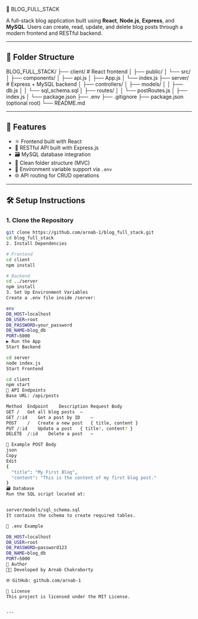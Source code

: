  📝 BLOG_FULL_STACK

A full-stack blog application built using **React**, **Node.js**, **Express**, and **MySQL**. Users can create, read, update, and delete blog posts through a modern frontend and RESTful backend.

---

## 📁 Folder Structure

BLOG_FULL_STACK/
├── client/ # React frontend
│ ├── public/
│ └── src/
│ ├── components/
│ ├── api.js
│ ├── App.js
│ └── index.js
├── server/ # Express + MySQL backend
│ ├── controllers/
│ ├── models/
│ │ ├── db.js
│ │ └── sql_schema.sql
│ ├── routes/
│ │ └── postRoutes.js
│ ├── index.js
│ └── package.json
├── .env
├── .gitignore
├── package.json (optional root)
└── README.md


---

## 🚀 Features

- ⚛️ Frontend built with React
- 📡 RESTful API built with Express.js
- 🗃️ MySQL database integration
- 📁 Clean folder structure (MVC)
- 🔐 Environment variable support via `.env`
- 🌐 API routing for CRUD operations

---

## 🛠️ Setup Instructions

### 1. Clone the Repository

```bash
git clone https://github.com/arnab-1/blog_full_stack.git
cd blog_full_stack
2. Install Dependencies

# Frontend
cd client
npm install

# Backend
cd ../server
npm install
3. Set Up Environment Variables
Create a .env file inside /server:

env
DB_HOST=localhost
DB_USER=root
DB_PASSWORD=your_password
DB_NAME=blog_db
PORT=5000
▶️ Run the App
Start Backend

cd server
node index.js
Start Frontend

cd client
npm start
📡 API Endpoints
Base URL: /api/posts

Method	Endpoint	Description	Request Body
GET	/	Get all blog posts	—
GET	/:id	Get a post by ID	—
POST	/	Create a new post	{ title, content }
PUT	/:id	Update a post	{ title?, content? }
DELETE	/:id	Delete a post	—

📝 Example POST Body
json
Copy
Edit
{
  "title": "My First Blog",
  "content": "This is the content of my first blog post."
}
🗃️ Database
Run the SQL script located at:


server/models/sql_schema.sql
It contains the schema to create required tables.

📄 .env Example

DB_HOST=localhost
DB_USER=root
DB_PASSWORD=password123
DB_NAME=blog_db
PORT=5000
🙋 Author
👨‍💻 Developed by Arnab Chakraborty

🌐 GitHub: github.com/arnab-1

📄 License
This project is licensed under the MIT License.


---
